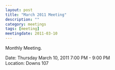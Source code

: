 ```yaml
---
layout: post
title: "March 2011 Meeting"
description: ""
category: meetings
tags: [meeting]
meetingdate: 2011-03-10
---
```


Monthly Meeting.                                                               
                                                                             
Date: Thursday March 10, 2011 7:00 PM - 9:00 PM                                  
Location: Downs 107                                         
